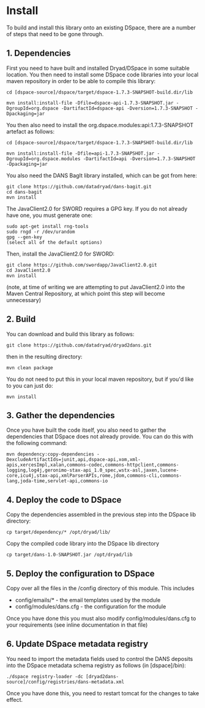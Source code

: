 # Install

To build and install this library onto an existing DSpace, there are a number of steps that need to be gone through.


## 1. Dependencies

First you need to have built and installed Dryad/DSpace in some suitable location.  You then need to install some DSpace code libraries
into your local maven repository in order to be able to compile this library:

    cd [dspace-source]/dspace/target/dspace-1.7.3-SNAPSHOT-build.dir/lib
        
    mvn install:install-file -Dfile=dspace-api-1.7.3-SNAPSHOT.jar -DgroupId=org.dspace -DartifactId=dspace-api -Dversion=1.7.3-SNAPSHOT -Dpackaging=jar

You then also need to install the org.dspace.modules:api:1.7.3-SNAPSHOT artefact as follows:

    cd [dspace-source]/dspace/target/dspace-1.7.3-SNAPSHOT-build.dir/lib
    
    mvn install:install-file -Dfile=api-1.7.3-SNAPSHOT.jar -DgroupId=org.dspace.modules -DartifactId=api -Dversion=1.7.3-SNAPSHOT -Dpackaging=jar

You also need the DANS BagIt library installed, which can be got from here:

    git clone https://github.com/datadryad/dans-bagit.git
    cd dans-bagit
    mvn install

The JavaClient2.0 for SWORD requires a GPG key. If you do not already have one, you must generate one:

    sudo apt-get install rng-tools
    sudo rngd -r /dev/urandom
    gpg --gen-key
    (select all of the default options)

Then, install the JavaClient2.0 for SWORD:

    git clone https://github.com/swordapp/JavaClient2.0.git
    cd JavaClient2.0
    mvn install

(note, at time of writing we are attempting to put JavaClient2.0 into the Maven Central Repository, at which point this step will become unnecessary)


## 2. Build

You can download and build this library as follows:

    git clone https://github.com/datadryad/dryad2dans.git

then in the resulting directory:

    mvn clean package

You do not need to put this in your local maven repository, but if you'd like to you can just do:

    mvn install


## 3. Gather the dependencies

Once you have built the code itself, you also need to gather the dependencies that DSpace does not already provide.  You can 
do this with the following command:

    mvn dependency:copy-dependencies -DexcludeArtifactIds=junit,api,dspace-api,xom,xml-apis,xercesImpl,xalan,commons-codec,commons-httpclient,commons-logging,log4j,geronimo-stax-api_1.0_spec,wstx-asl,jaxen,lucene-core,icu4j,stax-api,xmlParserAPIs,rome,jdom,commons-cli,commons-lang,joda-time,servlet-api,commons-io


## 4. Deploy the code to DSpace

Copy the dependencies assembled in the previous step into the DSpace lib directory:

    cp target/dependency/* /opt/dryad/lib/

Copy the compiled code library into the DSpace lib directory

    cp target/dans-1.0-SNAPSHOT.jar /opt/dryad/lib


## 5. Deploy the configuration to DSpace

Copy over all the files in the /config directory of this module.  This includes

* config/emails/* - the email templates used by the module
* config/modules/dans.cfg - the configuration for the module

Once you have done this you must also modify config/modules/dans.cfg to your requirements (see inline documentation in that file)


## 6. Update DSpace metadata registry

You need to import the metadata fields used to control the DANS deposits into the DSpace metadata schema registry as follows (in [dspace]/bin):

    ./dspace registry-loader -dc [dryad2dans-source]/config/registries/dans-metadata.xml

Once you have done this, you need to restart tomcat for the changes to take effect.
